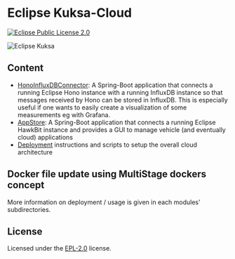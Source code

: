 <!--
******************************************************************************
Copyright (c) 2018 Dortmund University of Applied Sciences and Arts

All rights reserved. This program and the accompanying materials
are made available under the terms of the Eclipse Public License v2.0
which accompanies this distribution, and is available at
https://www.eclipse.org/org/documents/epl-2.0/index.php

Contributors:
    Robert Hoettger - initial readme files added
*****************************************************************************
-->

# Eclipse Kuksa-Cloud
[![Eclipse Public License 2.0](https://img.shields.io/badge/license-EPL--2.0-green.svg "Eclipse Public License 2.0")](LICENSE)

![Eclipse Kuksa](logos/kuksa.png "Eclipse Kuksa Logo")

## Content

* [HonoInfluxDBConnector](utils/hono-influxdb-connector/README.md): A Spring-Boot application that connects a running Eclipse Hono instance with a running InfluxDB instance so that messages received by Hono can be stored in InfluxDB. This is especially useful if one wants to easily create a visualization of some measurements eg with Grafana.
* [AppStore](kuksa-appstore/README.md): A Spring-Boot application that connects a running Eclipse HawkBit instance and provides a GUI to manage vehicle (and eventually cloud) applications
* [Deployment](deployment/README.md) instructions and scripts to setup the overall cloud architecture


## Docker file update using MultiStage dockers concept

More information on deployment / usage is given in each modules' subdirectories.

## License

Licensed under the [EPL-2.0](LICENSE) license.

